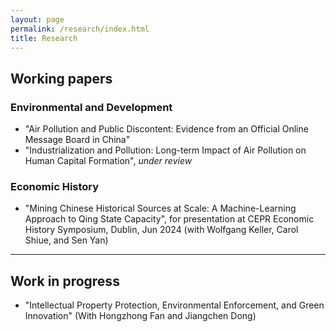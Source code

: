```yaml
---
layout: page
permalink: /research/index.html
title: Research
---
```


## Working papers

### Environmental and Development

 - "Air Pollution and Public Discontent: Evidence from an Official Online Message Board in China"
 - "Industrialization and Pollution: Long-term Impact of Air Pollution on Human Capital Formation", *under review*

### Economic History
 - "Mining Chinese Historical Sources at Scale: A Machine-Learning Approach to Qing State Capacity", for presentation at CEPR Economic History Symposium, Dublin, Jun 2024 (with Wolfgang Keller, Carol Shiue, and Sen Yan)

---
## Work in progress

- "Intellectual Property Protection, Environmental Enforcement, and Green Innovation" (With Hongzhong Fan and Jiangchen Dong) 
